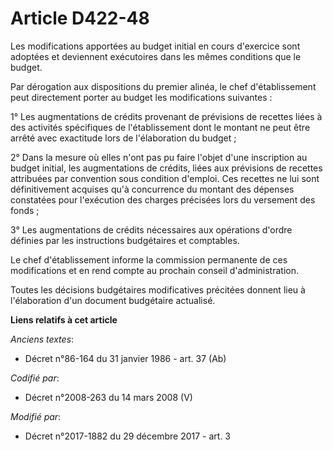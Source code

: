 # Article D422-48

Les modifications apportées au budget initial en cours d'exercice sont adoptées et deviennent exécutoires dans les mêmes
conditions que le budget.

Par dérogation aux dispositions du premier alinéa, le chef d'établissement peut directement porter au budget les
modifications suivantes :

1° Les augmentations de crédits provenant de prévisions de recettes liées à des activités spécifiques de l'établissement dont
le montant ne peut être arrêté avec exactitude lors de l'élaboration du budget ;

2° Dans la mesure où elles n'ont pas pu faire l'objet d'une inscription au budget initial, les augmentations de crédits,
liées aux prévisions de recettes attribuées par convention sous condition d'emploi. Ces recettes ne lui sont définitivement
acquises qu'à concurrence du montant des dépenses constatées pour l'exécution des charges précisées lors du versement des
fonds ;

3° Les augmentations de crédits nécessaires aux opérations d'ordre définies par les instructions budgétaires et comptables.

Le chef d'établissement informe la commission permanente de ces modifications et en rend compte au prochain conseil
d'administration.

Toutes les décisions budgétaires modificatives précitées donnent lieu à l'élaboration d'un document budgétaire actualisé.

**Liens relatifs à cet article**

_Anciens textes_:

  - Décret n°86-164 du 31 janvier 1986 - art. 37 (Ab)

_Codifié par_:

  - Décret n°2008-263 du 14 mars 2008 (V)

_Modifié par_:

  - Décret n°2017-1882 du 29 décembre 2017 - art. 3
